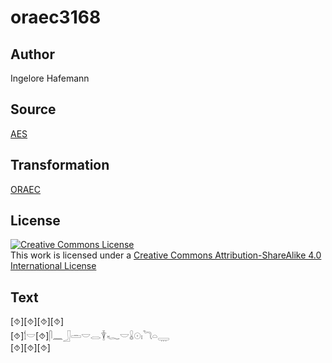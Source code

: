 # oraec3168

## Author

Ingelore Hafemann

## Source

[AES](https://github.com/simondschweitzer/aes)

## Transformation

[ORAEC](https://oraec.github.io/)

## License

<a rel="license" href="http://creativecommons.org/licenses/by-sa/4.0/"><img alt="Creative Commons License" style="border-width:0" src="https://i.creativecommons.org/l/by-sa/4.0/88x31.png" /></a><br />This work is licensed under a <a rel="license" href="http://creativecommons.org/licenses/by-sa/4.0/">Creative Commons Attribution-ShareAlike 4.0 International License</a>

## Text

[⯑][⯑][⯑][⯑]<br>
[⯑]𓌀𓎟[⯑]𓋴𓈖𓃀𓏛𓎟𓂋𓇉𓆑𓎟𓏇𓇳𓏤𓆓𓏏𓇾<br>
[⯑][⯑][⯑]<br>
